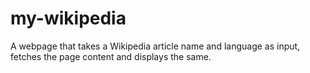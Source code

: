 # my-wikipedia

A webpage that takes a Wikipedia article name and language as input, fetches the page content and displays the same.
